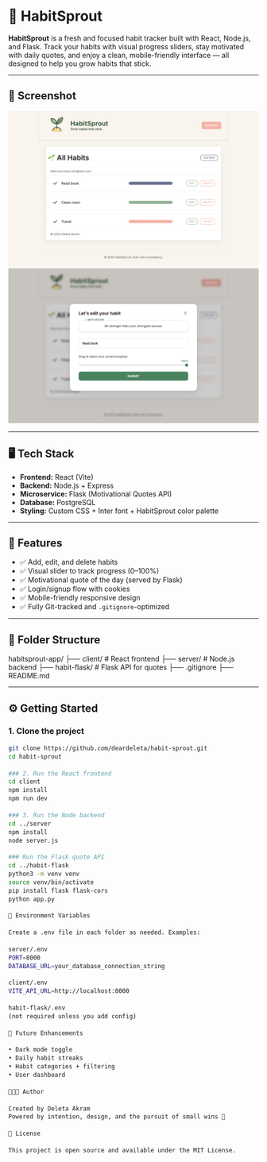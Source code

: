 # 🌿 HabitSprout

**HabitSprout** is a fresh and focused habit tracker built with React, Node.js, and Flask. Track your habits with visual progress sliders, stay motivated with daily quotes, and enjoy a clean, mobile-friendly interface — all designed to help you grow habits that stick.

---

## 📸 Screenshot

![HabitSprout Screenshot 1](./screenshots/habit-home.png)  
![HabitSprout Screenshot 2](./screenshots/habit-modal.png)

---

## 🖥️ Tech Stack

- **Frontend:** React (Vite)
- **Backend:** Node.js + Express
- **Microservice:** Flask (Motivational Quotes API)
- **Database:** PostgreSQL
- **Styling:** Custom CSS + Inter font + HabitSprout color palette

---

## 🚀 Features

- ✅ Add, edit, and delete habits
- ✅ Visual slider to track progress (0–100%)
- ✅ Motivational quote of the day (served by Flask)
- ✅ Login/signup flow with cookies
- ✅ Mobile-friendly responsive design
- ✅ Fully Git-tracked and `.gitignore`-optimized

---

## 📁 Folder Structure

habitsprout-app/
├── client/ # React frontend
├── server/ # Node.js backend
├── habit-flask/ # Flask API for quotes
├── .gitignore
├── README.md


---

## ⚙️ Getting Started

### 1. Clone the project

```bash
git clone https://github.com/deardeleta/habit-sprout.git
cd habit-sprout

### 2. Run the React frontend
cd client
npm install
npm run dev

### 3. Run the Node backend
cd ../server
npm install
node server.js

### Run the Flask quote API
cd ../habit-flask
python3 -m venv venv
source venv/bin/activate
pip install flask flask-cors
python app.py

🔐 Environment Variables

Create a .env file in each folder as needed. Examples:

server/.env
PORT=8000
DATABASE_URL=your_database_connection_string

client/.env
VITE_API_URL=http://localhost:8000

habit-flask/.env
(not required unless you add config)

🔮 Future Enhancements

• Dark mode toggle
• Daily habit streaks
• Habit categories + filtering
• User dashboard

👩🏽‍💻 Author

Created by Deleta Akram
Powered by intention, design, and the pursuit of small wins 🌱

📌 License

This project is open source and available under the MIT License.

